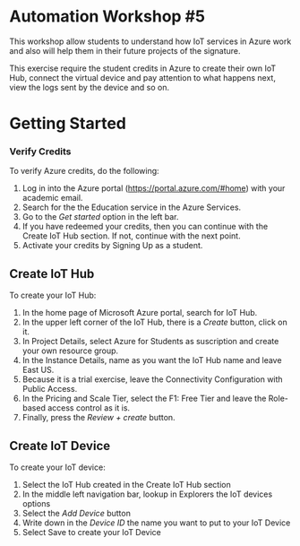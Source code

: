 # Automation Workshop #5

This workshop allow students to understand how IoT services in Azure work and also will help them in their future projects of the signature.

This exercise require the student credits in Azure to create their own IoT Hub, connect the virtual device and pay attention to what happens next, view the logs sent by the device and so on.

# Getting Started

### Verify Credits

To verify Azure credits, do the following:

1. Log in into the Azure portal (https://portal.azure.com/#home) with your academic email.
2. Search for the the Education service in the Azure Services.
3. Go to the *Get started* option in the left bar.
4. If you have redeemed your credits, then you can continue with the Create IoT Hub section. If not, continue with the next point.
5. Activate your credits by Signing Up as a student.

## Create IoT Hub

To create your IoT Hub:

1. In the home page of Microsoft Azure portal, search for IoT Hub.
2. In the upper left corner of the IoT Hub, there is a *Create* button, click on it.
3. In Project Details, select Azure for Students as suscription and create your own resource group.
4. In the Instance Details, name as you want the IoT Hub name and leave East US.
5. Because it is a trial exercise, leave the Connectivity Configuration with Public Access.
6. In the Pricing and Scale Tier, select the F1: Free Tier and leave the Role-based access control as it is.
7. Finally, press the *Review + create* button.

## Create IoT Device

To create your IoT device:

1. Select the IoT Hub created in the Create IoT Hub section
2. In the middle left navigation bar, lookup in Explorers the IoT devices options
3. Select the *Add Device* button
4. Write down in the *Device ID* the name you want to put to your IoT Device
5. Select Save to create your IoT Device

